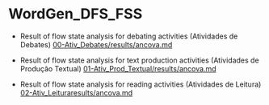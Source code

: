 # WordGen_DFS_FSS


- Result of flow state analysis for debating activities (Atividades de Debates) [00-Ativ_Debates/results/ancova.md](00-Ativ_Debates/results/ancova.md)

- Result of flow state analysis for text production activities (Atividades de Produção Textual) [01-Ativ_Prod_Textual/results/ancova.md](01-Ativ_Prod_Textual/results/ancova.md)

- Result of flow state analysis for reading activities (Atividades de Leitura) [02-Ativ_Leituraresults/ancova.md](02-Ativ_Leitura/results/ancova.md)
